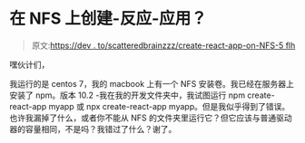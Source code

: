 # 在 NFS 上创建-反应-应用？

> 原文:[https://dev . to/scatteredbrainzzz/create-react-app-on-NFS-5 flh](https://dev.to/scatteredbrainzzz/create-react-app-on-nfs-5flh)

嘿伙计们，

我运行的是 centos 7，我的 macbook 上有一个 NFS 安装卷。我已经在服务器上安装了 npm。版本 10.2 -我在我的开发文件夹中，我试图运行 npm create-react-app myapp 或 npx create-react-app myapp。但是我似乎得到了错误。也许我漏掉了什么，或者你不能从 NFS 的文件夹里运行它？但它应该与普通驱动器的容量相同，不是吗？我错过了什么？谢了。